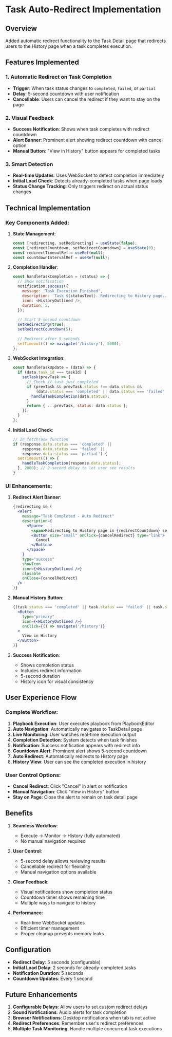 # Task Auto-Redirect Implementation

## Overview
Added automatic redirect functionality to the Task Detail page that redirects users to the History page when a task completes execution.

## Features Implemented

### 1. **Automatic Redirect on Task Completion**
- **Trigger**: When task status changes to `completed`, `failed`, or `partial`
- **Delay**: 5-second countdown with user notification
- **Cancellable**: Users can cancel the redirect if they want to stay on the page

### 2. **Visual Feedback**
- **Success Notification**: Shows when task completes with redirect countdown
- **Alert Banner**: Prominent alert showing redirect countdown with cancel option
- **Manual Button**: "View in History" button appears for completed tasks

### 3. **Smart Detection**
- **Real-time Updates**: Uses WebSocket to detect completion immediately
- **Initial Load Check**: Detects already-completed tasks when page loads
- **Status Change Tracking**: Only triggers redirect on actual status changes

## Technical Implementation

### Key Components Added:

1. **State Management**:
   ```javascript
   const [redirecting, setRedirecting] = useState(false);
   const [redirectCountdown, setRedirectCountdown] = useState(0);
   const redirectTimeoutRef = useRef(null);
   const countdownIntervalRef = useRef(null);
   ```

2. **Completion Handler**:
   ```javascript
   const handleTaskCompletion = (status) => {
     // Show notification
     notification.success({
       message: 'Task Execution Finished',
       description: `Task ${statusText}. Redirecting to History page...`,
       icon: <HistoryOutlined />,
       duration: 5,
     });
     
     // Start 5-second countdown
     setRedirecting(true);
     setRedirectCountdown(5);
     
     // Redirect after 5 seconds
     setTimeout(() => navigate('/history'), 5000);
   };
   ```

3. **WebSocket Integration**:
   ```javascript
   const handleTaskUpdate = (data) => {
     if (data.task_id === taskId) {
       setTask(prevTask => {
         // Check if task just completed
         if (prevTask && prevTask.status !== data.status && 
             (data.status === 'completed' || data.status === 'failed' || data.status === 'partial')) {
           handleTaskCompletion(data.status);
         }
         return { ...prevTask, status: data.status };
       });
     }
   };
   ```

4. **Initial Load Check**:
   ```javascript
   // In fetchTask function
   if (response.data.status === 'completed' || 
       response.data.status === 'failed' || 
       response.data.status === 'partial') {
     setTimeout(() => {
       handleTaskCompletion(response.data.status);
     }, 2000); // 2-second delay to let user see results
   }
   ```

### UI Enhancements:

1. **Redirect Alert Banner**:
   ```jsx
   {redirecting && (
     <Alert
       message="Task Completed - Auto Redirect"
       description={
         <Space>
           <span>Redirecting to History page in {redirectCountdown} seconds...</span>
           <Button size="small" onClick={cancelRedirect} type="link">
             Cancel
           </Button>
         </Space>
       }
       type="success"
       showIcon
       icon={<HistoryOutlined />}
       closable
       onClose={cancelRedirect}
     />
   )}
   ```

2. **Manual History Button**:
   ```jsx
   {(task.status === 'completed' || task.status === 'failed' || task.status === 'partial') && (
     <Button
       type="primary"
       icon={<HistoryOutlined />}
       onClick={() => navigate('/history')}
     >
       View in History
     </Button>
   )}
   ```

3. **Success Notification**:
   - Shows completion status
   - Includes redirect information
   - 5-second duration
   - History icon for visual consistency

## User Experience Flow

### Complete Workflow:
1. **Playbook Execution**: User executes playbook from PlaybookEditor
2. **Auto Navigation**: Automatically navigates to TaskDetail page
3. **Live Monitoring**: User watches real-time execution output
4. **Completion Detection**: System detects when task finishes
5. **Notification**: Success notification appears with redirect info
6. **Countdown Alert**: Prominent alert shows 5-second countdown
7. **Auto Redirect**: Automatically redirects to History page
8. **History View**: User can see the completed execution in history

### User Control Options:
- **Cancel Redirect**: Click "Cancel" in alert or notification
- **Manual Navigation**: Click "View in History" button
- **Stay on Page**: Close the alert to remain on task detail page

## Benefits

1. **Seamless Workflow**: 
   - Execute → Monitor → History (fully automated)
   - No manual navigation required

2. **User Control**:
   - 5-second delay allows reviewing results
   - Cancellable redirect for flexibility
   - Manual navigation options available

3. **Clear Feedback**:
   - Visual notifications show completion status
   - Countdown timer shows remaining time
   - Multiple ways to navigate to history

4. **Performance**:
   - Real-time WebSocket updates
   - Efficient timer management
   - Proper cleanup prevents memory leaks

## Configuration

- **Redirect Delay**: 5 seconds (configurable)
- **Initial Load Delay**: 2 seconds for already-completed tasks
- **Notification Duration**: 5 seconds
- **Countdown Updates**: Every 1 second

## Future Enhancements

1. **Configurable Delays**: Allow users to set custom redirect delays
2. **Sound Notifications**: Audio alerts for task completion
3. **Browser Notifications**: Desktop notifications when tab is not active
4. **Redirect Preferences**: Remember user's redirect preferences
5. **Multiple Task Monitoring**: Handle multiple concurrent task executions